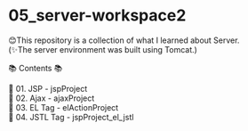 # 05_server-workspace2

😊This repository is a collection of what I learned about Server. <br>
(✨The server environment was built using Tomcat.)

📚 Contents 📚

🌱 01. JSP - jspProject <br>
🌱 02. Ajax - ajaxProject <br>
🌱 03. EL Tag - elActionProject <br>
🌱 04. JSTL Tag - jspProject_el_jstl
